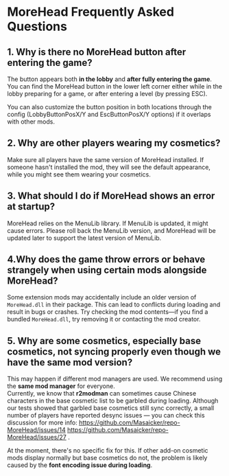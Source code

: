 # MoreHead Frequently Asked Questions

## 1. Why is there no MoreHead button after entering the game?
The button appears both **in the lobby** and **after fully entering the game**. You can find the MoreHead button in the lower left corner either while in the lobby preparing for a game, or after entering a level (by pressing ESC).

You can also customize the button position in both locations through the config (LobbyButtonPosX/Y and EscButtonPosX/Y options) if it overlaps with other mods.

## 2. Why are other players wearing my cosmetics?
Make sure all players have the same version of MoreHead installed. If someone hasn't installed the mod, they will see the default appearance, while you might see them wearing your cosmetics.

## 3. What should I do if MoreHead shows an error at startup?
MoreHead relies on the MenuLib library. If MenuLib is updated, it might cause errors. Please roll back the MenuLib version, and MoreHead will be updated later to support the latest version of MenuLib.

## 4.Why does the game throw errors or behave strangely when using certain mods alongside MoreHead?
Some extension mods may accidentally include an older version of `MoreHead.dll` in their package. This can lead to conflicts during loading and result in bugs or crashes. Try checking the mod contents—if you find a bundled `MoreHead.dll`, try removing it or contacting the mod creator.

## 5. Why are some cosmetics, especially base cosmetics, not syncing properly even though we have the same mod version?
This may happen if different mod managers are used. We recommend using the **same mod manager** for everyone.  
Currently, we know that **r2modman** can sometimes cause Chinese characters in the base cosmetic list to be garbled during loading. Although our tests showed that garbled base cosmetics still sync correctly, a small number of players have reported desync issues — you can check this discussion for more info:   https://github.com/Masaicker/repo-MoreHead/issues/14   https://github.com/Masaicker/repo-MoreHead/issues/27  .

At the moment, there's no specific fix for this. If other add-on cosmetic mods display normally but base cosmetics do not, the problem is likely caused by the **font encoding issue during loading**.


